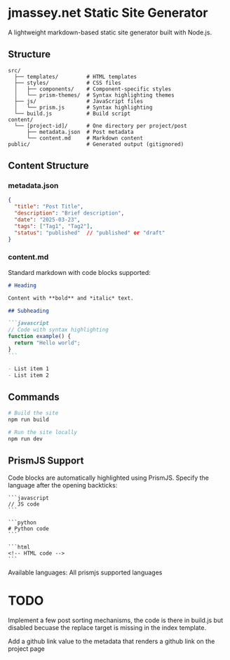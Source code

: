 # jmassey.net Static Site Generator

A lightweight markdown-based static site generator built with Node.js.

## Structure

```
src/
  ├── templates/         # HTML templates
  ├── styles/            # CSS files
  │   ├── components/    # Component-specific styles
  │   └── prism-themes/  # Syntax highlighting themes
  ├── js/                # JavaScript files
  │   └── prism.js       # Syntax highlighting
  └── build.js           # Build script
content/
  └── [project-id]/      # One directory per project/post
      ├── metadata.json  # Post metadata
      └── content.md     # Markdown content
public/                  # Generated output (gitignored)
```

## Content Structure

### metadata.json

```json
{
  "title": "Post Title",
  "description": "Brief description",
  "date": "2025-03-23",
  "tags": ["Tag1", "Tag2"],
  "status": "published"  // "published" or "draft"
}
```

### content.md

Standard markdown with code blocks supported:

````markdown
# Heading

Content with **bold** and *italic* text.

## Subheading

```javascript
// Code with syntax highlighting
function example() {
  return "Hello world";
}
```

- List item 1
- List item 2
````

## Commands

```bash
# Build the site
npm run build

# Run the site locally
npm run dev
```

## PrismJS Support

Code blocks are automatically highlighted using PrismJS. Specify the language after the opening backticks:

````
```javascript
// JS code
```

```python
# Python code
```

```html
<!-- HTML code -->
```
````

Available languages: All prismjs supported languages

# TODO

Implement a few post sorting mechanisms, the code is there in build.js but disabled becuase the replace target is missing in the index template.

Add a github link value to the metadata that renders a github link on the project page
